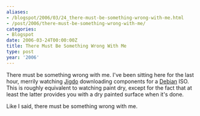 ```yaml
---
aliases:
- /blogspot/2006/03/24_there-must-be-something-wrong-with-me.html
- /post/2006/there-must-be-something-wrong-with-me/
categories:
- Blogspot
date: 2006-03-24T00:00:00Z
title: There Must Be Something Wrong With Me
type: post
year: '2006'
---
```


[Jigdo]: http://atterer.org/jigdo
[Debian]: http://www.debian.org

There must be something wrong with me. I've been sitting here for the last
hour, merrily watching [Jigdo][] downloading components for a [Debian][] ISO.
This is roughly equivalent to watching paint dry, except for the fact that at
least the latter provides you with a dry painted surface when it's done.
<!--more-->

Like I said, there must be something wrong with me.
